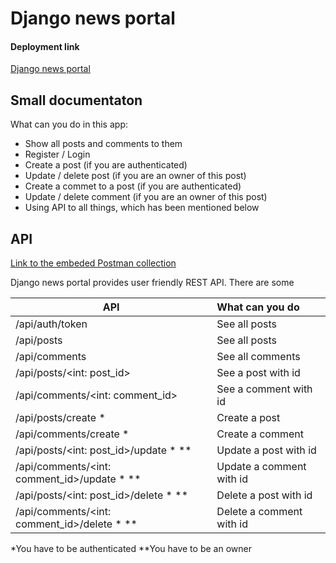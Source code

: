# Django news portal

#### Deployment link
[Django news portal](https://djangonewsplatform.herokuapp.com)

## Small documentaton
What can you do in this app: 
+ Show all posts and comments to them
+ Register / Login
+ Create a post (if you are authenticated) 
+ Update / delete post (if you are an owner of this post)
+ Create a commet to a post (if you are authenticated)
+ Update / delete comment (if you are an owner of this post)
+ Using API to all things, which has been mentioned below

## API
[Link to the embeded Postman collection](https://www.getpostman.com/collections/cc2288f0b73ed0840d04) 

Django news portal provides user friendly REST API. There are some  

| API                                            | What can you do          |
| ---------------------------------------------- |:------------------------ |
|<url>/api/auth/token                            | See all posts            |
|<url>/api/posts                                 | See all posts            |
|<url>/api/comments                              | See all comments         |
|<url>/api/posts/<int: post_id>                  | See a post with id       |
|<url>/api/comments/<int: comment_id>            | See a comment with id    |
|<url>/api/posts/create *                        | Create a post            |
|<url>/api/comments/create *                     | Create a comment         |
|<url>/api/posts/<int: post_id>/update * **      | Update a post with id    |
|<url>/api/comments/<int: comment_id>/update * **| Update a comment with id |
|<url>/api/posts/<int: post_id>/delete * **      | Delete a post with id    |
|<url>/api/comments/<int: comment_id>/delete * **| Delete a comment with id |
 
 
 *You have to be authenticated
 **You have to be an owner
 
 

